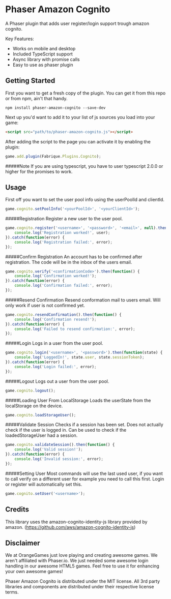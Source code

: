 Phaser Amazon Cognito
=====================
A Phaser plugin that adds user register/login support trough amazon cognito.

Key Features:
* Works on mobile and desktop
* Included TypeScript support
* Async library with promise calls
* Easy to use as phaser plugin

Getting Started
---------------
First you want to get a fresh copy of the plugin. You can get it from this repo or from npm, ain't that handy.
```
npm install phaser-amazon-cognito --save-dev
```

Next up you'd want to add it to your list of js sources you load into your game:
```html
<script src="path/to/phaser-amazon-cognito.js"></script>
```

After adding the script to the page you can activate it by enabling the plugin:
```javascript
game.add.plugin(Fabrique.Plugins.Cognito);
```

#####Note
If you are using typescript, you have to user typescript 2.0.0 or higher for the promises to work.

Usage
-----
First off you want to set the user pool info using the userPoolId and clientId.
```javascript
game.cognito.setPoolInfo('<yourPoolId>', '<yourClientId>');
```

#####Registration
Register a new user to the user pool.
```javascript
game.cognito.register('<username>', '<password>', '<email>', null).then(function(user) {
    console.log('Registration worked!', user);
}).catch(function(error) {
    console.log('Registration failed:', error);
});
```

#####Confirm Registration
An account has to be confirmed after registration. The code will be in the inbox of the users email.
```javascript
game.cognito.verify('<confirmationCode>').then(function() {
    console.log('Confirmation worked!');
}).catch(function(error) {
    console.log('Confirmation failed:', error);
});
```

#####Resend Confirmation 
Resend conformation mail to users email. Will only work if user is not confirmed yet.
```javascript
game.cognito.resendConfirmation().then(function() {
    console.log('Confirmation resend!');
}).catch(function(error) {
    console.log('Failed to resend confirmation:', error);
});
```

#####Login
Logs in a user from the user pool.
```javascript
game.cognito.login('<username>', '<password>').then(function(state) {
    console.log('LoggedIn!', state.user, state.sessionToken);
}).catch(function(error) {
    console.log('Login failed:', error);
});
```

#####Logout
Logs out a user from the user pool.
```javascript
game.cognito.logout();
```

#####Loading User From LocalStorage
Loads the userState from the localStorage on the device.
```javascript
game.cognito.loadStorageUser();
```

#####Validate Session
Checks if a session has been set. Does not actually check if the user is logged in. Can be used to check if the loadedStorageUser had a session.
```javascript
game.cognito.validateSession().then(function() {
    console.log('Valid session!');
}).catch(function(error) {
    console.log('Invalid session:', error);
});
```

#####Setting User
Most commands will use the last used user, if you want to call verify on a different user for example you need to call this first. Login or register will automatically set this.
```javascript
game.cognito.setUser('<username>');
```

Credits
-------
This library uses the amazon-cognito-identity-js library provided by amazon. (https://github.com/aws/amazon-cognito-identity-js)

Disclaimer
----------
We at OrangeGames just love playing and creating awesome games. We aren't affiliated with Phaser.io. We just needed some awesome login handling in our awesome HTML5 games. Feel free to use it for enhancing your own awesome games!

Phaser Amazon Cognito is distributed under the MIT license. All 3rd party libraries and components are distributed under their
respective license terms.
